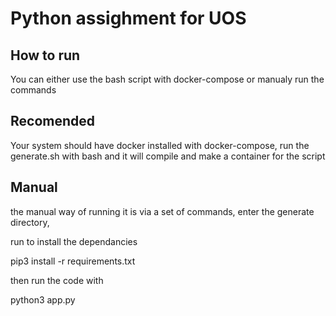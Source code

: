 # Python assighment for UOS


## How to run 

You can either use the bash script with docker-compose or manualy run the commands

## Recomended 

Your system should have docker installed with docker-compose, run the generate.sh with bash and it will compile and make a container for the script 

## Manual 

the manual way of running it is via a set of commands, enter the generate directory, 

run to install the dependancies

pip3 install -r requirements.txt 

then run the code with 

python3 app.py
